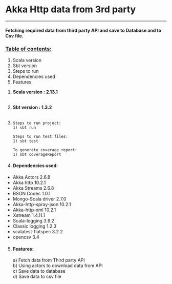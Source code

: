 # Akka Http data from 3rd party
<hr>

#### Fetching required data from third party API and save to Database and to Csv file.
### <u>Table of contents:</u>
1) Scala version
2) Sbt version
3) Steps to run
4) Dependencies used
5) Features

1. **Scala version : 2.13.1** <br><br>
2. **Sbt version : 1.3.2**<br><br>

3. `Steps to run project:` <br>
`1) sbt run `

    `Steps to run test files:` <br>
    `1) sbt test `

     `To generate coverage report:` <br>
      `1) sbt coverageReport`
4. #### Dependencies used:
<ul>
<li> Akka Actors 2.6.8 </li>
<li> Akka http 10.2.1 </li>
<li> Akka Streams 2.6.8 </li>
<li> BSON Codec 1.0.1 </li>
<li> Mongo-Scala driver 2.7.0 </li>
<li> Akka-http-spray-json 10.2.1 </li>
<li> Akka-http-xml 10.2.1 </li>
<li> Xstream 1.4.11.1 </li>
<li> Scala-logging 3.9.2 </li>
<li> Classic logging 1.2.3 </li>
<li> scalatest-flatspec 3.2.2 </li>
<li> opencsv 3.4 </li>
</ul>

5. #### Features:
    a) Fetch data from Third party API <br>
    b) Using actors to download data from API <br>
    c) Save data to database <br>
    d) Save data to csv file